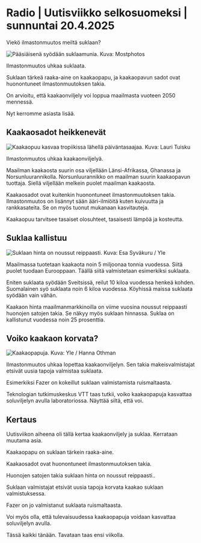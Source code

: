 # Radio \| Uutisviikko selkosuomeksi \| sunnuntai 20.4.2025

Viekö ilmastonmuutos meiltä suklaan?

![Pääsiäisenä syödään suklaamunia. Kuva: Mostphotos](https://images.cdn.yle.fi/image/upload/c_crop,h_3159,w_5616,x_0,y_290/ar_1.7777777777777777,c_fill,g_faces,h_431,w_767/dpr_1.0/q_auto:eco/f_auto/fl_lossy/v1649762491/39-5571695cb827aee2602)

Ilmastonmuutos uhkaa suklaata.

Suklaan tärkeä raaka-aine on kaakaopapu, ja kaakaopavun sadot ovat huonontuneet ilmastonmuutoksen takia.

On arvioitu, että kaakaonviljely voi loppua maailmasta vuoteen 2050 mennessä.

Nyt kerromme asiasta lisää.

## Kaakaosadot heikkenevät

![Kaakaopuu kasvaa tropiikissa lähellä päiväntasaajaa. Kuva: Lauri Tuisku](https://images.cdn.yle.fi/image/upload/c_crop,h_2916,w_5184,x_0,y_216/ar_1.7777777777777777,c_fill,g_faces,h_431,w_767/dpr_1.0/q_auto:eco/f_auto/fl_lossy/v1737112765/39-1407950678a3a8e41769)

Ilmastonmuutos uhkaa kaakaonviljelyä.

Maailman kaakaosta suurin osa viljellään Länsi-Afrikassa, Ghanassa ja Norsunluurannikolla. Norsunluurannikko on maailman suurin kaakaopavun tuottaja. Siellä viljellään melkein puolet maailman kaakaosta.

Kaakaosadot ovat kuitenkin huonontuneet ilmastonmuutoksen takia. Ilmastonmuutos on lisännyt sään ääri-ilmiöitä kuten kuivuutta ja rankkasateita. Se on myös tuonut mukanaan kasvitauteja.

Kaakaopuu tarvitsee tasaiset olosuhteet, tasaisesti lämpöä ja kosteutta.

## Suklaa kallistuu

![Suklaan hinta on noussut reippaasti. Kuva: Esa Syväkuru / Yle](https://images.cdn.yle.fi/image/upload/c_crop,h_2673,w_4753,x_6,y_268/ar_1.7777777777777777,c_fill,g_faces,h_431,w_767/dpr_1.0/q_auto:eco/f_auto/fl_lossy/v1698215529/39-11907346538b5fcc732a)

Maailmassa tuotetaan kaakaota noin 5 miljoonaa tonnia vuodessa. Siitä puolet tuodaan Eurooppaan. Täällä siitä valmistetaan esimerkiksi suklaata.

Eniten suklaata syödään Sveitsissä, reilut 10 kiloa vuodessa henkeä kohden. Suomalainen syö suklaata noin 6 kiloa vuodessa. Köyhissä maissa suklaata syödään vain vähän.

Kaakaon hinta maailmanmarkkinoilla on viime vuosina noussut reippaasti huonojen satojen takia. Se näkyy myös suklaan hinnassa. Suklaa on kallistunut vuodessa noin 25 prosenttia.

## Voiko kaakaon korvata?

![Kaakaopapuja. Kuva: Yle / Hanna Othman](https://images.cdn.yle.fi/image/upload/c_crop,h_3372,w_6000,x_0,y_309/ar_1.7777777777777777,c_fill,g_faces,h_431,w_767/dpr_1.0/q_auto:eco/f_auto/fl_lossy/v1711543024/39-4190645984932f8cbb3)

Ilmastonmuutos uhkaa lopettaa kaakaonviljelyn. Sen takia makeisvalmistajat etsivät uusia tapoja valmistaa suklaata.

Esimerkiksi Fazer on kokeillut suklaan valmistamista ruismaltaasta.

Teknologian tutkimuskeskus VTT taas tutkii, voiko kaakaopapuja kasvattaa soluviljelyn avulla laboratoriossa. Näyttää siltä, että voi.

## Kertaus

Uutisviikon aiheena oli tällä kertaa kaakaonviljely ja suklaa. Kerrataan muutama asia.

Kaakaopapu on suklaan tärkein raaka-aine.

Kaakaosadot ovat huonontuneet ilmastonmuutoksen takia.

Huonojen satojen takia suklaan hinta on noussut reippaasti..

Suklaan valmistajat etsivät uusia tapoja korvata kaakao suklaan valmistuksessa.

Fazer on jo valmistanut suklaata ruismaltaasta.

Voi myös olla, että tulevaisuudessa kaakaopapuja voidaan kasvattaa soluviljelyn avulla.

Tässä kaikki tänään. Tavataan taas ensi viikolla.

